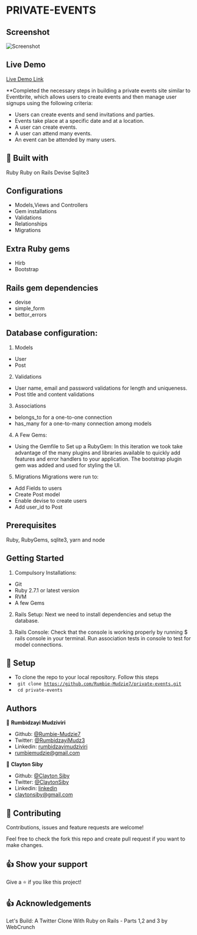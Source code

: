 # PRIVATE-EVENTS

## Screenshot

![Screenshot](app/assets/images/members_only_shot.png)

## Live Demo
[Live Demo Link](https://arcane-thicket-18116.herokuapp.com/) 

**Completed the necessary steps in building a private events site similar to Eventbrite, which allows users to create events and then manage user signups using the following criteria: 
- Users can create events and send invitations and parties. 
- Events take place at a specific date and at a location. 
- A user can create events. 
- A user can attend many events. 
- An event can be attended by many users.


## 🔧 Built with<a name = "with"></a>

Ruby
Ruby on Rails
Devise
Sqlite3


## Configurations
- Models,Views and Controllers
- Gem installations
- Validations 
- Relationships
- Migrations


## Extra Ruby gems
- Hirb
- Bootstrap


## Rails gem dependencies
- devise
- simple_form
- bettor_errors

## Database configuration:
1. Models
- User
- Post

2. Validations
- User name, email and password validations for length and uniqueness.
- Post title and content validations

3. Associations
- belongs_to for a one-to-one connection
- has_many for a one-to-many connection among models

4. A Few Gems:
- Using the Gemfile to Set up a RubyGem:
In this iteration we took take advantage of the many plugins and libraries available to quickly add features and error handlers to your application. The bootstrap plugin gem was added and used for styling the UI.

5. Migrations
Migrations were run to:
- Add Fields to users
- Create Post model
- Enable devise to create users
- Add user_id to Post


## Prerequisites
Ruby, RubyGems, sqlite3, yarn and node

## Getting Started
1. Compulsory Installations:
- Git
- Ruby 2.7.1 or latest version
- RVM
- A few Gems

2. Rails Setup:
Next we need to install dependencies and setup the database.

3. Rails Console:
Check that the console is working properly by running $ rails console in your terminal. 
Run association tests in console to test for model connections.


## 🔨 Setup <a name = "setup"></a>

- To clone the repo to your local repository. Follow this steps
- <code> git clone https://github.com/Rumbie-Mudzie7/private-events.git</code>
- <code> cd private-events</code>


## Authors

👤 **Rumbidzayi Mudziviri**

- Github: [@Rumbie-Mudzie7](https://github.com/Rumbie-Mudzie7)
- Twitter: [@RumbidzayiMudz3](https://twitter.com/RumbidzayiMudz3)
- Linkedin: [rumbidzayimudziviri](https://www.linkedin.com/in/rumbidzayi-mudziviri)
- rumbiemudzie@gmail.com

👤 **Clayton Siby**
- Github: [@Clayton Siby](https://github.com/ClaytonSiby)
- Twitter: [@ClaytonSiby](https://twitter.com/ClaytonSiby)
- Linkedin: [linkedin](https://www.linkedin.com/in/clayton-siby/)
- claytonsiby@gmail.com

## 🤝 Contributing

Contributions, issues and feature requests are welcome!

Feel free to check the fork this repo and create pull request if you want to make changes.

## 👍 Show your support

Give a ⭐️ if you like this project!

## :thumbsup: Acknowledgements
Let's Build: A Twitter Clone With Ruby on Rails - Parts 1,2 and 3 by WebCrunch